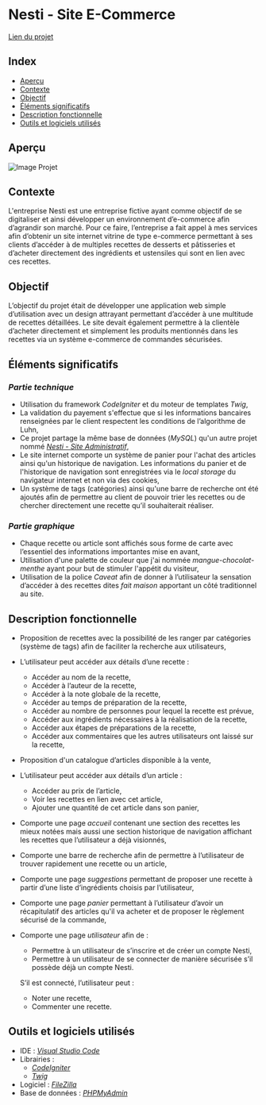 # Nesti - Site E-Commerce

[Lien du projet](https://projets.teillieraxel.com/nesti-site-e-commerce/public/)

## Index

- [Aperçu](https://github.com/Axel-Teillier/Nesti-Site-E-Commerce/blob/master/README.md#aperçu)
- [Contexte](https://github.com/Axel-Teillier/Nesti-Site-E-Commerce/blob/master/README.md#contexte)
- [Objectif](https://github.com/Axel-Teillier/Nesti-Site-E-Commerce/blob/master/README.md#objectif)
- [Éléments significatifs](https://github.com/Axel-Teillier/Nesti-Site-E-Commerce/blob/master/README.md#éléments-significatifs)
- [Description fonctionnelle](https://github.com/Axel-Teillier/Nesti-Site-E-Commerce/blob/master/README.md#description-fonctionnelle)
- [Outils et logiciels utilisés](https://github.com/Axel-Teillier/Nesti-Site-E-Commerce/blob/master/README.md#outils-et-logiciels-utilisés)

## Aperçu

![Image Projet](https://teillieraxel.com/static/media/Nesti%20-%20site%20e-commerce.971e46e6.png)


## Contexte

  L'entreprise Nesti est une entreprise fictive ayant comme objectif de se digitaliser et ainsi développer un environnement d’e-commerce afin d’agrandir son marché. Pour ce faire, l’entreprise a fait appel à mes services afin d’obtenir un site internet vitrine de type e-commerce permettant à ses clients d’accéder à de multiples recettes de desserts et pâtisseries et d’acheter directement des ingrédients et ustensiles qui sont en lien avec ces recettes.


## Objectif

  L’objectif du projet était de développer une application web simple d’utilisation avec un design attrayant permettant d’accéder à une multitude de recettes détaillées. Le site devait également permettre à la clientèle d’acheter directement et simplement les produits mentionnés dans les recettes via un système e-commerce de commandes sécurisées.


## Éléments significatifs

### *Partie technique* 

- Utilisation du framework *CodeIgniter* et du moteur de templates *Twig*,
- La validation du payement s'effectue que si les informations bancaires renseignées par le client respectent les conditions de l’algorithme de Luhn,
- Ce projet partage la même base de données (*MySQL*) qu'un autre projet nommé [*Nesti - Site Administratif*](https://github.com/Axel-Teillier/Nesti-Site-Administratif),
- Le site internet comporte un système de panier pour l'achat des articles ainsi qu'un historique de navigation. Les informations du panier et de l'historique de navigation sont enregistrées via le *local storage* du navigateur internet et non via des cookies,
- Un système de tags (catégories) ainsi qu'une barre de recherche ont été ajoutés afin de permettre au client de pouvoir trier les recettes ou de chercher directement une recette qu’il souhaiterait réaliser.

### *Partie graphique* 

- Chaque recette ou article sont affichés sous forme de carte avec l’essentiel des informations importantes mise en avant,
- Utilisation d'une palette de couleur que j'ai nommée *mangue-chocolat-menthe* ayant pour but de stimuler l'appétit du visiteur,
- Utilisation de la police *Caveat* afin de donner à l’utilisateur la sensation d’accéder à des recettes dites *fait maison* apportant un côté traditionnel au site.

## Description fonctionnelle

- Proposition de recettes avec la possibilité de les ranger par catégories (système de tags) afin de faciliter la recherche aux utilisateurs,

- L’utilisateur peut accéder aux détails d’une recette :
  - Accéder au nom de la recette,
  - Accéder à l’auteur de la recette,
  - Accéder à la note globale de la recette,
  - Accéder au temps de préparation de la recette,
  - Accéder au nombre de personnes pour lequel la recette est prévue,
  - Accéder aux ingrédients nécessaires à la réalisation de la recette,
  - Accéder aux étapes de préparations de la recette,
  - Accéder aux commentaires que les autres utilisateurs ont laissé sur la recette,

- Proposition d'un catalogue d’articles disponible à la vente,

- L’utilisateur peut accéder aux détails d’un article :
  - Accéder au prix de l’article,
  - Voir les recettes en lien avec cet article,
  - Ajouter une quantité de cet article dans son panier,
  
- Comporte une page *accueil* contenant une section des recettes les mieux notées mais aussi une section historique de navigation affichant les recettes que l’utilisateur a déjà visionnés,

- Comporte une barre de recherche afin de permettre à l’utilisateur de trouver rapidement une recette ou un article,

- Comporte une page *suggestions* permettant de proposer une recette à partir d’une liste d’ingrédients choisis par l’utilisateur,

- Comporte une page *panier* permettant à l’utilisateur d’avoir un récapitulatif des articles qu'il va acheter et de proposer le règlement sécurisé de la commande,

- Comporte une page *utilisateur* afin de :
  - Permettre à un utilisateur de s’inscrire et de créer un compte Nesti,
  - Permettre à un utilisateur de se connecter de manière sécurisée s’il possède déjà un compte Nesti.
  
  S’il est connecté, l’utilisateur peut :
    - Noter une recette,
    - Commenter une recette.

## Outils et logiciels utilisés

- IDE : [*Visual Studio Code*](https://code.visualstudio.com/)
- Librairies : 
  - [*CodeIgniter*](https://codeigniter.com/)
  - [*Twig*](https://twig.symfony.com/)
- Logiciel : [*FileZilla*](https://filezilla-project.org/)
- Base de données : [*PHPMyAdmin*](https://www.phpmyadmin.net/)
